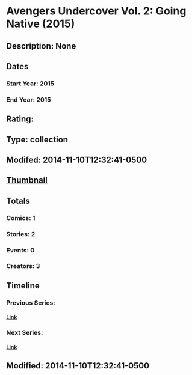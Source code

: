 # Avengers Undercover Vol. 2: Going Native (2015)
## Description: None
## Dates
### Start Year: 2015
### End Year: 2015
## Rating: 
## Type: collection
## Modifed: 2014-11-10T12:32:41-0500
## [Thumbnail](http://i.annihil.us/u/prod/marvel/i/mg/b/40/image_not_available.jpg)
## Totals
### Comics: 1
### Stories: 2
### Events: 0
### Creators: 3
## Timeline
### Previous Series: 
#### [Link]()
### Next Series: 
#### [Link]()
## Modified: 2014-11-10T12:32:41-0500
